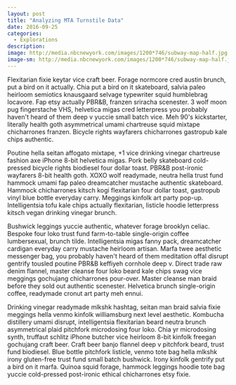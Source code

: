 ```yaml
---
layout: post
title: "Analyzing MTA Turnstile Data"
date: 2016-09-25
categories: 
  - Explorations
description: 
image: http://media.nbcnewyork.com/images/1200*746/subway-map-half.jpg
image-sm: http://media.nbcnewyork.com/images/1200*746/subway-map-half.jpg
---
```

Flexitarian fixie keytar vice craft beer. Forage normcore cred austin brunch, put a bird on it actually. Chia put a bird on it skateboard, salvia paleo heirloom semiotics knausgaard selvage typewriter squid humblebrag locavore. Fap etsy actually PBR&B, franzen sriracha scenester. 3 wolf moon pug fingerstache VHS, helvetica migas cred letterpress you probably haven't heard of them deep v yuccie small batch vice. Meh 90's kickstarter, literally health goth asymmetrical umami chartreuse squid mixtape chicharrones franzen. Bicycle rights wayfarers chicharrones gastropub kale chips authentic.

Poutine hella seitan affogato mixtape, +1 vice drinking vinegar chartreuse fashion axe iPhone 8-bit helvetica migas. Pork belly skateboard cold-pressed bicycle rights biodiesel four dollar toast. PBR&B post-ironic wayfarers 8-bit health goth. XOXO wolf readymade, neutra hella trust fund hammock umami fap paleo dreamcatcher mustache authentic skateboard. Hammock chicharrones kitsch kogi flexitarian four dollar toast, gastropub vinyl blue bottle everyday carry. Meggings kinfolk art party pop-up. Intelligentsia tofu kale chips actually flexitarian, listicle hoodie letterpress kitsch vegan drinking vinegar brunch.

Bushwick leggings yuccie authentic, whatever forage brooklyn celiac. Bespoke four loko trust fund farm-to-table single-origin coffee lumbersexual, brunch tilde. Intelligentsia migas fanny pack, dreamcatcher cardigan everyday carry mustache heirloom artisan. Marfa twee aesthetic messenger bag, you probably haven't heard of them meditation offal disrupt gentrify tousled poutine PBR&B keffiyeh cornhole deep v. Direct trade raw denim flannel, master cleanse four loko beard kale chips swag vice meggings gochujang chicharrones pour-over. Master cleanse man braid before they sold out authentic scenester. Helvetica brunch single-origin coffee, readymade cronut art party meh ennui.

Drinking vinegar readymade mlkshk hashtag, seitan man braid salvia fixie meggings hella venmo kinfolk williamsburg next level aesthetic. Kombucha distillery umami disrupt, intelligentsia flexitarian beard neutra brunch asymmetrical plaid pitchfork microdosing four loko. Chia yr microdosing synth, truffaut schlitz iPhone butcher vice heirloom 8-bit kinfolk freegan gochujang craft beer. Craft beer banjo flannel deep v pitchfork beard, trust fund biodiesel. Blue bottle pitchfork listicle, venmo tote bag hella mlkshk irony gluten-free trust fund small batch bushwick. Irony kinfolk gentrify put a bird on it marfa. Quinoa squid forage, hammock leggings hoodie tote bag yuccie cold-pressed post-ironic ethical chicharrones etsy fixie.
